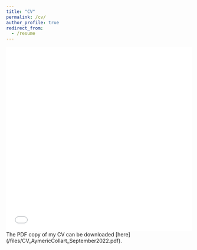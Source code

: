 ```yaml
---
title: "CV"
permalink: /cv/
author_profile: true
redirect_from:
  - /resume
---
```



<iframe src="/files/CV_AymericCollart_September2022.pdf" width="100%" height="500" frameborder="no" border="0" marginwidth="0" marginheight="0"></iframe>
The PDF copy of my CV can be downloaded [here](/files/CV_AymericCollart_September2022.pdf).
